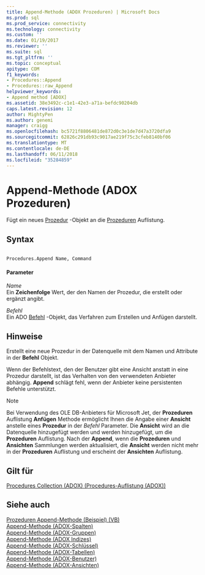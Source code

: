 ```yaml
---
title: Append-Methode (ADOX Prozeduren) | Microsoft Docs
ms.prod: sql
ms.prod_service: connectivity
ms.technology: connectivity
ms.custom: ''
ms.date: 01/19/2017
ms.reviewer: ''
ms.suite: sql
ms.tgt_pltfrm: ''
ms.topic: conceptual
apitype: COM
f1_keywords:
- Procedures::Append
- Procedures::raw_Append
helpviewer_keywords:
- Append method [ADOX]
ms.assetid: 38e3492c-c1e1-42e3-a71a-befdc90204db
caps.latest.revision: 12
author: MightyPen
ms.author: genemi
manager: craigg
ms.openlocfilehash: bc5721f8806481de872d0c3e1de7d47a3720dfa9
ms.sourcegitcommit: 62826c291db93c9017ae219f75c3cfeb8140bf06
ms.translationtype: MT
ms.contentlocale: de-DE
ms.lasthandoff: 06/11/2018
ms.locfileid: "35284859"
---
```

# <a name="append-method-adox-procedures"></a>Append-Methode (ADOX Prozeduren)
Fügt ein neues [Prozedur](../../../ado/reference/adox-api/procedure-object-adox.md) -Objekt an die [Prozeduren](../../../ado/reference/adox-api/procedures-collection-adox.md) Auflistung.  
  
## <a name="syntax"></a>Syntax  
  
```  
  
Procedures.Append Name, Command  
```  
  
#### <a name="parameters"></a>Parameter  
 *Name*  
 Ein **Zeichenfolge** Wert, der den Namen der Prozedur, die erstellt oder ergänzt angibt.  
  
 *Befehl*  
 Ein ADO [Befehl](../../../ado/reference/ado-api/command-object-ado.md) -Objekt, das Verfahren zum Erstellen und Anfügen darstellt.  
  
## <a name="remarks"></a>Hinweise  
 Erstellt eine neue Prozedur in der Datenquelle mit dem Namen und Attribute in der **Befehl** Objekt.  
  
 Wenn der Befehlstext, den der Benutzer gibt eine Ansicht anstatt in eine Prozedur darstellt, ist das Verhalten von den verwendeten Anbieter abhängig. **Append** schlägt fehl, wenn der Anbieter keine persistenten Befehle unterstützt.  
  
> [!NOTE]
>  Bei Verwendung des OLE DB-Anbieters für Microsoft Jet, der **Prozeduren** Auflistung **Anfügen** Methode ermöglicht Ihnen die Angabe einer **Ansicht** anstelle eines  **Prozedur** in der *Befehl* Parameter. Die **Ansicht** wird an die Datenquelle hinzugefügt werden und werden hinzugefügt, um die **Prozeduren** Auflistung. Nach der **Append**, wenn die **Prozeduren** und **Ansichten** Sammlungen werden aktualisiert, die **Ansicht** werden nicht mehr in der **Prozeduren** Auflistung und erscheint der **Ansichten** Auflistung.  
  
## <a name="applies-to"></a>Gilt für  
 [Procedures Collection (ADOX) (Procedures-Auflistung (ADOX))](../../../ado/reference/adox-api/procedures-collection-adox.md)  
  
## <a name="see-also"></a>Siehe auch  
 [Prozeduren Append-Methode (Beispiel) (VB)](../../../ado/reference/adox-api/procedures-append-method-example-vb.md)   
 [Append-Methode (ADOX-Spalten)](../../../ado/reference/adox-api/append-method-adox-columns.md)   
 [Append-Methode (ADOX-Gruppen)](../../../ado/reference/adox-api/append-method-adox-groups.md)   
 [Append-Methode (ADOX Indizes)](../../../ado/reference/adox-api/append-method-adox-indexes.md)   
 [Append-Methode (ADOX-Schlüssel)](../../../ado/reference/adox-api/append-method-adox-keys.md)   
 [Append-Methode (ADOX-Tabellen)](../../../ado/reference/adox-api/append-method-adox-tables.md)   
 [Append-Methode (ADOX-Benutzer)](../../../ado/reference/adox-api/append-method-adox-users.md)   
 [Append-Methode (ADOX-Ansichten)](../../../ado/reference/adox-api/append-method-adox-views.md)
